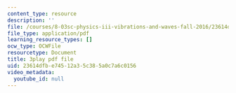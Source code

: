```yaml
---
content_type: resource
description: ''
file: /courses/8-03sc-physics-iii-vibrations-and-waves-fall-2016/23614dfbe74512a35c385a0c7a6c0156_T2n6fVybLcU.pdf
file_type: application/pdf
learning_resource_types: []
ocw_type: OCWFile
resourcetype: Document
title: 3play pdf file
uid: 23614dfb-e745-12a3-5c38-5a0c7a6c0156
video_metadata:
  youtube_id: null
---
```

